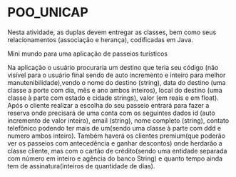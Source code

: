 # POO_UNICAP

Nesta atividade, as duplas devem entregar as classes, bem como seus relacionamentos (associação e herança), codificadas em Java.


Mini mundo para uma aplicação de passeios turísticos

Na aplicação o usuário procuraria um destino que teria seu código (não visível para o usuário final sendo de auto incremento e inteiro para melhor manutenibilidade),vendo o nome do destino (string), data do destino (uma classe a porte com dia, mês e ano ambos inteiros), local do destino (uma classe à parte com estado e cidade strings), valor (em reais e em float). 
Após o cliente realizar a escolha do seu passeio entrará para fazer a reserva onde precisará de uma conta com os seguintes dados id (auto incremento de valor inteiro), email (string), nome completo (string), contato telefônico podendo ter mais de um(sendo uma classe à parte com ddd e numero ambos inteiro).
Também haverá os clientes premium(que poderão ver os passeios com antecedência e ganhar descontos) onde herdarão a classe cliente, mas com o cartão de crédito(sendo uma entidade separada com número em inteiro e agência do banco String) e quanto tempo ainda tem de assinatura(inteiros de quantidade de dias).


